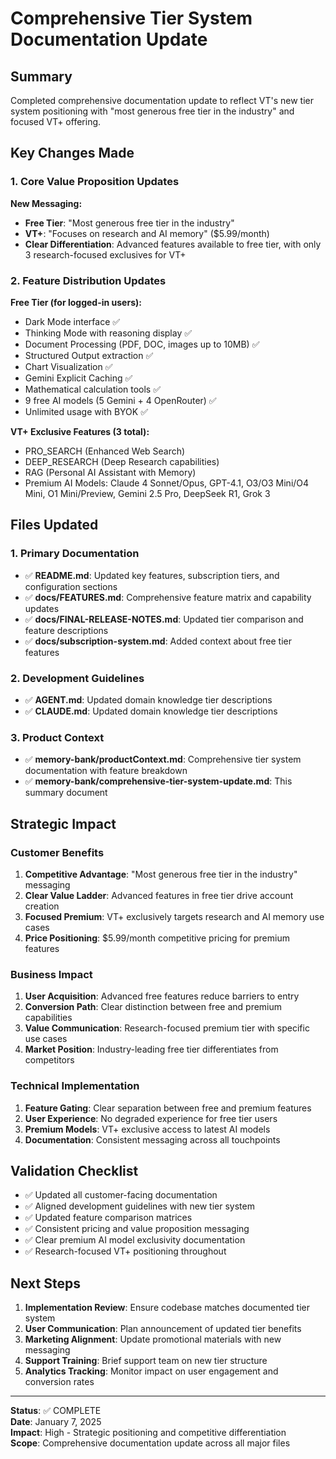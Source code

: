 # Comprehensive Tier System Documentation Update

## Summary

Completed comprehensive documentation update to reflect VT's new tier system positioning with "most generous free tier in the industry" and focused VT+ offering.

## Key Changes Made

### 1. Core Value Proposition Updates

**New Messaging:**
- **Free Tier**: "Most generous free tier in the industry"
- **VT+**: "Focuses on research and AI memory" ($5.99/month)
- **Clear Differentiation**: Advanced features available to free tier, with only 3 research-focused exclusives for VT+

### 2. Feature Distribution Updates

**Free Tier (for logged-in users):**
- Dark Mode interface ✅
- Thinking Mode with reasoning display ✅
- Document Processing (PDF, DOC, images up to 10MB) ✅
- Structured Output extraction ✅
- Chart Visualization ✅
- Gemini Explicit Caching ✅
- Mathematical calculation tools ✅
- 9 free AI models (5 Gemini + 4 OpenRouter) ✅
- Unlimited usage with BYOK ✅

**VT+ Exclusive Features (3 total):**
- PRO_SEARCH (Enhanced Web Search) 
- DEEP_RESEARCH (Deep Research capabilities)
- RAG (Personal AI Assistant with Memory)
- Premium AI Models: Claude 4 Sonnet/Opus, GPT-4.1, O3/O3 Mini/O4 Mini, O1 Mini/Preview, Gemini 2.5 Pro, DeepSeek R1, Grok 3

## Files Updated

### 1. Primary Documentation
- ✅ **README.md**: Updated key features, subscription tiers, and configuration sections
- ✅ **docs/FEATURES.md**: Comprehensive feature matrix and capability updates
- ✅ **docs/FINAL-RELEASE-NOTES.md**: Updated tier comparison and feature descriptions
- ✅ **docs/subscription-system.md**: Added context about free tier features

### 2. Development Guidelines
- ✅ **AGENT.md**: Updated domain knowledge tier descriptions
- ✅ **CLAUDE.md**: Updated domain knowledge tier descriptions

### 3. Product Context
- ✅ **memory-bank/productContext.md**: Comprehensive tier system documentation with feature breakdown
- ✅ **memory-bank/comprehensive-tier-system-update.md**: This summary document

## Strategic Impact 

### Customer Benefits
1. **Competitive Advantage**: "Most generous free tier in the industry" messaging
2. **Clear Value Ladder**: Advanced features in free tier drive account creation
3. **Focused Premium**: VT+ exclusively targets research and AI memory use cases
4. **Price Positioning**: $5.99/month competitive pricing for premium features

### Business Impact
1. **User Acquisition**: Advanced free features reduce barriers to entry
2. **Conversion Path**: Clear distinction between free and premium capabilities
3. **Value Communication**: Research-focused premium tier with specific use cases
4. **Market Position**: Industry-leading free tier differentiates from competitors

### Technical Implementation
1. **Feature Gating**: Clear separation between free and premium features
2. **User Experience**: No degraded experience for free tier users
3. **Premium Models**: VT+ exclusive access to latest AI models
4. **Documentation**: Consistent messaging across all touchpoints

## Validation Checklist

- ✅ Updated all customer-facing documentation
- ✅ Aligned development guidelines with new tier system
- ✅ Updated feature comparison matrices
- ✅ Consistent pricing and value proposition messaging
- ✅ Clear premium AI model exclusivity documentation
- ✅ Research-focused VT+ positioning throughout

## Next Steps

1. **Implementation Review**: Ensure codebase matches documented tier system
2. **User Communication**: Plan announcement of updated tier benefits
3. **Marketing Alignment**: Update promotional materials with new messaging
4. **Support Training**: Brief support team on new tier structure
5. **Analytics Tracking**: Monitor impact on user engagement and conversion rates

---

**Status**: ✅ COMPLETE  
**Date**: January 7, 2025  
**Impact**: High - Strategic positioning and competitive differentiation  
**Scope**: Comprehensive documentation update across all major files

